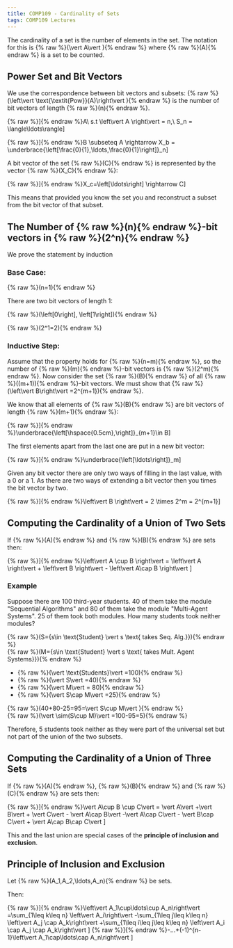 ```yaml
---
title: COMP109 - Cardinality of Sets
tags: COMP109 Lectures
---
```

The cardinality of a set is the number of elements in the set. The notation for this is {% raw %}\(\vert A\vert \){% endraw %} where {% raw %}\(A\){% endraw %} is a set to be counted.

## Power Set and Bit Vectors
We use the correspondence between bit vectors and subsets: {% raw %}\(\left\vert  \text{\textit{Pow}}(A)\right\vert \){% endraw %} is the number of bit vectors of length {% raw %}\(n\){% endraw %}.

{% raw %}\]{% endraw %}A\ s.t \left\vert  A \right\vert  = n,\ S_n = \langle\ldots\rangle\]

{% raw %}\]{% endraw %}B \subseteq A \rightarrow X_b = \underbrace{\left[\frac{0}{1},\ldots,\frac{0}{1}\right]}_n\]

A bit vector of the set {% raw %}\(C\){% endraw %} is represented by the vector {% raw %}\(X_C\){% endraw %}:

{% raw %}\]{% endraw %}X_c=\left[\ldots\right] \rightarrow C\]

This means that provided you know the set you and reconstruct a subset from the bit vector of that subset.

## The Number of {% raw %}\(n\){% endraw %}-bit vectors in {% raw %}\(2^n\){% endraw %}
We prove the statement by induction
### Base Case:
{% raw %}\(n=1\){% endraw %}

There are two bit vectors of length 1:

{% raw %}\(\left[0\right], \left[1\right]\){% endraw %}

{% raw %}\(2^1=2\){% endraw %}

### Inductive Step:
Assume that the property holds for {% raw %}\(n=m\){% endraw %}, so the number of {% raw %}\(m\){% endraw %}-bit vectors is {% raw %}\(2^m\){% endraw %}. Now consider the set {% raw %}\(B\){% endraw %} of all {% raw %}\((m+1)\){% endraw %}-bit vectors. We must show that {% raw %}\(\left\vert B\right\vert =2^{m+1}\){% endraw %}.

We know that all elements of {% raw %}\(B\){% endraw %} are bit vectors of length {% raw %}\(m+1\){% endraw %}:

{% raw %}\]{% endraw %}\underbrace{\left[\hspace{0.5cm},\right]}_{m+1}\in B\]

The first elements apart from the last one are put in a new bit vector:

{% raw %}\]{% endraw %}\underbrace{\left[\ldots\right]}_m\]

Given any bit vector there are only two ways of filling in the last value, with a 0 or a 1. As there are two ways of extending a bit vector then you times the bit vector by two.

{% raw %}\]{% endraw %}\left\vert  B \right\vert  = 2 \times 2^m = 2^{m+1}\]

## Computing the Cardinality of a Union of Two Sets
If {% raw %}\(A\){% endraw %} and {% raw %}\(B\){% endraw %} are sets then:

{% raw %}\]{% endraw %}\left\vert  A \cup B \right\vert  = \left\vert  A \right\vert  + \left\vert  B \right\vert  - \left\vert  A\cap B \right\vert \]

### Example
Suppose there are 100 third-year students. 40 of them take the module "Sequential Algorithms" and 80 of them take the module "Multi-Agent Systems". 25 of them took both modules. How many students took neither modules?

{% raw %}\(S=\{s\in \text{Student} \vert  s \text{ takes Seq. Alg.}\}\){% endraw %}  
{% raw %}\(M=\{s\in \text{Student} \vert  s \text{ takes Mult. Agent Systems}\}\){% endraw %}

* {% raw %}\(\vert \text{Students}\vert  =100\){% endraw %}
* {% raw %}\(\vert S\vert =40\){% endraw %}
* {% raw %}\(\vert M\vert  = 80\){% endraw %}
* {% raw %}\(\vert S\cap M\vert  =25\){% endraw %}

{% raw %}\(40+80-25=95=\vert S\cup M\vert \){% endraw %}  
{% raw %}\(\vert \sim(S\cup M)\vert =100-95=5\){% endraw %}

Therefore, 5 students took neither as they were part of the universal set but not part of the union of the two subsets.

## Computing the Cardinality of a Union of Three Sets
If {% raw %}\(A\){% endraw %}, {% raw %}\(B\){% endraw %} and {% raw %}\(C\){% endraw %} are sets then:

{% raw %}\]{% endraw %}\vert A\cup B \cup C\vert = \vert A\vert  +\vert B\vert  + \vert C\vert  - \vert A\cap B\vert -\vert A\cap C\vert  - \vert B\cap C\vert  + \vert A\cap B\cap C\vert \]

This and the last union are special cases of the **principle of inclusion and exclusion**.

## Principle of Inclusion and Exclusion
Let {% raw %}\(A_1,A_2,\ldots,A_n\){% endraw %} be sets.

Then:

{% raw %}\]{% endraw %}\left\vert A_1\cup\ldots\cup A_n\right\vert =\sum_{1\leq k\leq n} \left\vert A_i\right\vert -\sum_{1\leq j\leq k\leq n} \left\vert A_j \cap A_k\right\vert +\sum_{1\leq i\leq j\leq k\leq n} \left\vert A_i \cap A_j \cap A_k\right\vert \]
{% raw %}\]{% endraw %}-...+(-1)^{n-1}\left\vert A_1\cap\ldots\cap A_n\right\vert \]
